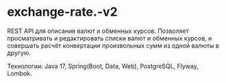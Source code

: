 # exchange-rate.-v2
REST API для описания валют и обменных курсов. Позволяет просматривать и редактировать списки валют и обменных курсов, и совершать расчёт конвертации произвольных сумм из одной валюты в другую.

Технологии: Java 17, Spring(Boot, Data, Web), PostgreSQL, Flyway, Lombok.
